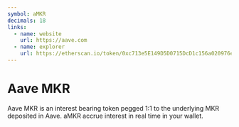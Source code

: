 ```yaml
---
symbol: aMKR
decimals: 18
links:
  - name: website
    url: https://aave.com
  - name: explorer
    url: https://etherscan.io/token/0xc713e5E149D5D0715DcD1c156a020976e7E56B88
---
```


# Aave MKR

Aave MKR is an interest bearing token pegged 1:1 to the underlying MKR deposited in Aave. aMKR accrue interest in real time in your wallet.
